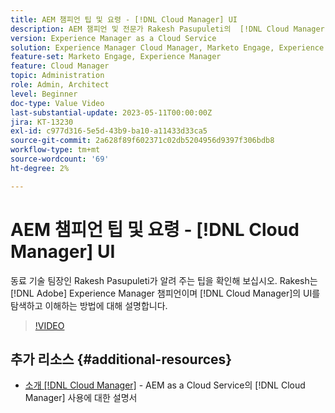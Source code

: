 ```yaml
---
title: AEM 챔피언 팁 및 요령 - [!DNL Cloud Manager] UI
description: AEM 챔피언 및 전문가 Rakesh Pasupuleti의  [!DNL Cloud Manager]의 UI를 사용하는 방법에 대한 팁을 확인하십시오.
version: Experience Manager as a Cloud Service
solution: Experience Manager Cloud Manager, Marketo Engage, Experience Manager
feature-set: Marketo Engage, Experience Manager
feature: Cloud Manager
topic: Administration
role: Admin, Architect
level: Beginner
doc-type: Value Video
last-substantial-update: 2023-05-11T00:00:00Z
jira: KT-13230
exl-id: c977d316-5e5d-43b9-ba10-a11433d33ca5
source-git-commit: 2a628f89f602371c02db5204956d9397f306bdb8
workflow-type: tm+mt
source-wordcount: '69'
ht-degree: 2%

---
```


# AEM 챔피언 팁 및 요령 - [!DNL Cloud Manager] UI

동료 기술 팀장인 Rakesh Pasupuleti가 알려 주는 팁을 확인해 보십시오. Rakesh는 [!DNL Adobe] Experience Manager 챔피언이며 [!DNL Cloud Manager]의 UI를 탐색하고 이해하는 방법에 대해 설명합니다.

>[!VIDEO](https://video.tv.adobe.com/v/3419298?quality=12&learn=on)

## 추가 리소스 {#additional-resources}

* [소개 [!DNL Cloud Manager]](https://experienceleague.adobe.com/docs/experience-manager-cloud-service/content/onboarding/concepts/cloud-manager-introduction.html?lang=ko) - AEM as a Cloud Service의 [!DNL Cloud Manager] 사용에 대한 설명서
